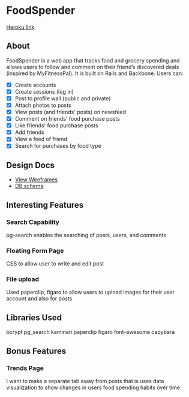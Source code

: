 # FoodSpender

[Heroku link][heroku]

[heroku]: https://foodspender.herokuapp.com/users/new

## About
FoodSpender is a web app that tracks food and grocery spending and allows users to follow and comment on their friend’s discovered deals (inspired by MyFitnessPal). It is built on Rails and Backbone. Users can:

- [x] Create accounts
- [x] Create sessions (log in)
- [x] Post to profile wall (public and private)
- [x] Attach photos to posts
- [x] View posts (and friends' posts) on newsfeed
- [x] Comment on friends' food purchase posts
- [x] Like friends' food purchase posts
- [x] Add friends
- [x] View a feed of friend
- [x] Search for purchases by food type

## Design Docs
* [View Wireframes][views]
* [DB schema][schema]

[views]: ./docs/views.md
[schema]: ./docs/schema.md

## Interesting Features

### Search Capability
pg-search enables the searching of posts, users, and comments
### Floating Form Page
CSS to allow user to write and edit post
### File upload
Used paperclip, figaro to allow users to upload images for their user account and also for posts

## Libraries Used

bcrypt
pg_search
kaminari
paperclip
figaro
font-awesome
capybara

## Bonus Features

### Trends Page
I want to make a separate tab away from posts that is uses data visualization to show changes in users food spending habits over time
